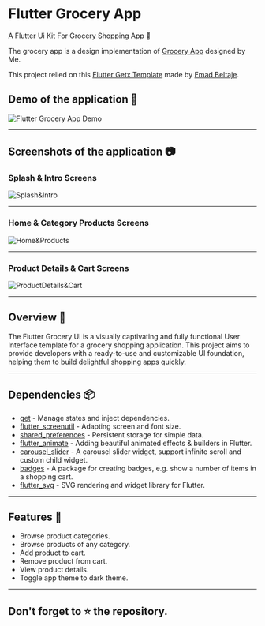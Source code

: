 # Flutter Grocery App

A Flutter Ui Kit For Grocery Shopping App 🚀

The grocery app is a design implementation of [Grocery App](https://dribbble.com/shots/18467737-Grocery-App) designed by Me.

This project relied on this [Flutter Getx Template](https://github.com/EmadBeltaje/flutter_getx_template) made by [Emad Beltaje](https://github.com/EmadBeltaje).

## Demo of the application 🎥
![Flutter Grocery App Demo](https://github.com/AbdQader/flutter_grocery_app/assets/64075836/173268d3-ad71-49dd-96a4-d63c8b15e1a9)

---

## Screenshots of the application 📷

### Splash & Intro Screens

![Splash&Intro](https://github.com/AbdQader/flutter_grocery_app/assets/64075836/d398ec0c-db18-417e-ad8f-a403d8a76113)

---
### Home & Category Products Screens

![Home&Products](https://github.com/AbdQader/flutter_grocery_app/assets/64075836/fd98636b-4a5d-406d-9156-2bb79826d2a0)

---
### Product Details & Cart Screens

![ProductDetails&Cart](https://github.com/AbdQader/flutter_grocery_app/assets/64075836/ad41d1c1-14e6-453c-bb4e-a904ca194fa8)

---

## Overview 📙
The Flutter Grocery UI is a visually captivating and fully functional User Interface template for a grocery shopping application. This project aims to provide developers with a ready-to-use and customizable UI foundation, helping them to build delightful shopping apps quickly.

---
## Dependencies 📦️

- [get](https://pub.dev/packages/get) - Manage states and inject dependencies.
- [flutter_screenutil](https://pub.dev/packages/flutter_screenutil) - Adapting screen and font size.
- [shared_preferences](https://pub.dev/packages/shared_preferences) - Persistent storage for simple data.
- [flutter_animate](https://pub.dev/packages/flutter_animate) - Adding beautiful animated effects & builders in Flutter.
- [carousel_slider](https://pub.dev/packages/carousel_slider) - A carousel slider widget, support infinite scroll and custom child widget.
- [badges](https://pub.dev/packages/badges) - A package for creating badges, e.g. show a number of items in a shopping cart.
- [flutter_svg](https://pub.dev/packages/flutter_svg) - SVG rendering and widget library for Flutter.

---

## Features 🌟

- Browse product categories.
- Browse products of any category.
- Add product to cart.
- Remove product from cart.
- View product details.
- Toggle app theme to dark theme.

---

## Don't forget to :star: the repository.
